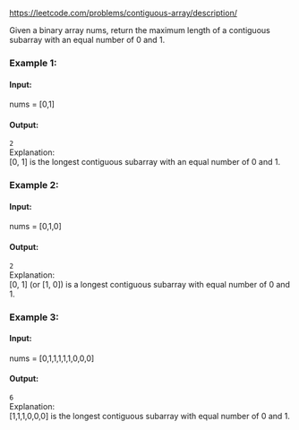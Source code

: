 https://leetcode.com/problems/contiguous-array/description/

Given a binary array nums, return the maximum length of a contiguous subarray with an equal number of 0 and 1.

### Example 1:

#### Input:

nums = [0,1]

#### Output:

`2`
<br/>Explanation: <br/>
[0, 1] is the longest contiguous subarray with an equal number of 0 and 1.

### Example 2:

#### Input:

nums = [0,1,0]

#### Output:

`2`
<br/>Explanation: <br/>
[0, 1] (or [1, 0]) is a longest contiguous subarray with equal number of 0 and 1.

### Example 3:

#### Input:

nums = [0,1,1,1,1,1,0,0,0]

#### Output:

`6`
<br/>Explanation: <br/>
[1,1,1,0,0,0] is the longest contiguous subarray with equal number of 0 and 1.
